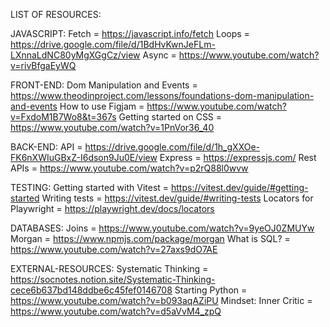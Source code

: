 LIST OF RESOURCES:

JAVASCRIPT:
Fetch = https://javascript.info/fetch
Loops = https://drive.google.com/file/d/1BdHvKwnJeFLm-LXnnaLdNC80yMgXGgCz/view
Async = https://www.youtube.com/watch?v=rivBfgaEyWQ

FRONT-END:
Dom Manipulation and Events = https://www.theodinproject.com/lessons/foundations-dom-manipulation-and-events
How to use Figjam = https://www.youtube.com/watch?v=FxdoM1B7Wo8&t=367s
Getting started on CSS = https://www.youtube.com/watch?v=1PnVor36_40

BACK-END:
API = https://drive.google.com/file/d/1h_gXXOe-FK6nXWIuGBxZ-I6dson9Ju0E/view
Express = https://expressjs.com/
Rest APIs = https://www.youtube.com/watch?v=p2rQ88l0wvw

TESTING:
Getting started with Vitest = https://vitest.dev/guide/#getting-started
Writing tests = https://vitest.dev/guide/#writing-tests
Locators for Playwright = https://playwright.dev/docs/locators

DATABASES:
Joins = https://www.youtube.com/watch?v=9yeOJ0ZMUYw 
Morgan = https://www.npmjs.com/package/morgan
What is SQL? = https://www.youtube.com/watch?v=27axs9dO7AE

EXTERNAL-RESOURCES:
Systematic Thinking = https://socnotes.notion.site/Systematic-Thinking-cece6b637bd148ddbe6c45fef0146708
Starting Python = https://www.youtube.com/watch?v=b093aqAZiPU
Mindset: Inner Critic = https://www.youtube.com/watch?v=d5aVvM4_zpQ